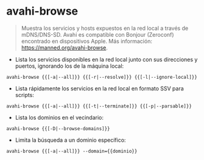 # avahi-browse

> Muestra los servicios y hosts expuestos en la red local a través de mDNS/DNS-SD.
> Avahi es compatible con Bonjour (Zeroconf) encontrado en dispositivos Apple.
> Más información: <https://manned.org/avahi-browse>.

- Lista los servicios disponibles en la red local junto con sus direcciones y puertos, ignorando los de la máquina local:

`avahi-browse {{[-a|--all]}} {{[-r|--resolve]}} {{[-l|--ignore-local]}}`

- Lista rápidamente los servicios en la red local en formato SSV para scripts:

`avahi-browse {{[-a|--all]}} {{[-t|--terminate]}} {{[-p|--parsable]}}`

- Lista los dominios en el vecindario:

`avahi-browse {{[-D|--browse-domains]}}`

- Limita la búsqueda a un dominio específico:

`avahi-browse {{[-a|--all]}} --domain={{dominio}}`
